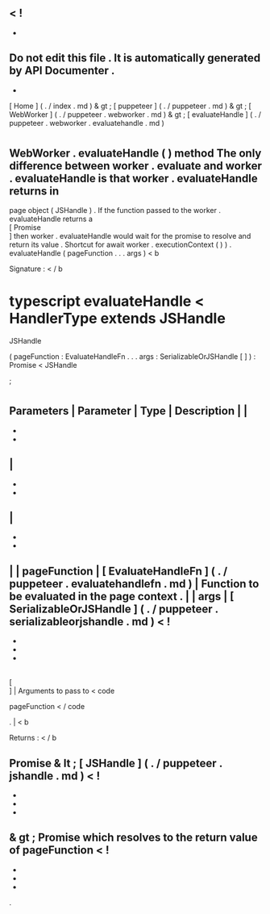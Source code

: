 <
!
-
-
Do
not
edit
this
file
.
It
is
automatically
generated
by
API
Documenter
.
-
-
>
[
Home
]
(
.
/
index
.
md
)
&
gt
;
[
puppeteer
]
(
.
/
puppeteer
.
md
)
&
gt
;
[
WebWorker
]
(
.
/
puppeteer
.
webworker
.
md
)
&
gt
;
[
evaluateHandle
]
(
.
/
puppeteer
.
webworker
.
evaluatehandle
.
md
)
#
#
WebWorker
.
evaluateHandle
(
)
method
The
only
difference
between
worker
.
evaluate
and
worker
.
evaluateHandle
is
that
worker
.
evaluateHandle
returns
in
-
page
object
(
JSHandle
)
.
If
the
function
passed
to
the
worker
.
evaluateHandle
returns
a
\
[
Promise
\
]
then
worker
.
evaluateHandle
would
wait
for
the
promise
to
resolve
and
return
its
value
.
Shortcut
for
await
worker
.
executionContext
(
)
)
.
evaluateHandle
(
pageFunction
.
.
.
args
)
<
b
>
Signature
:
<
/
b
>
typescript
evaluateHandle
<
HandlerType
extends
JSHandle
=
JSHandle
>
(
pageFunction
:
EvaluateHandleFn
.
.
.
args
:
SerializableOrJSHandle
[
]
)
:
Promise
<
JSHandle
>
;
#
#
Parameters
|
Parameter
|
Type
|
Description
|
|
-
-
-
|
-
-
-
|
-
-
-
|
|
pageFunction
|
[
EvaluateHandleFn
]
(
.
/
puppeteer
.
evaluatehandlefn
.
md
)
|
Function
to
be
evaluated
in
the
page
context
.
|
|
args
|
[
SerializableOrJSHandle
]
(
.
/
puppeteer
.
serializableorjshandle
.
md
)
<
!
-
-
-
-
>
\
[
\
]
|
Arguments
to
pass
to
<
code
>
pageFunction
<
/
code
>
.
|
<
b
>
Returns
:
<
/
b
>
Promise
&
lt
;
[
JSHandle
]
(
.
/
puppeteer
.
jshandle
.
md
)
<
!
-
-
-
-
>
&
gt
;
Promise
which
resolves
to
the
return
value
of
pageFunction
<
!
-
-
-
-
>
.
